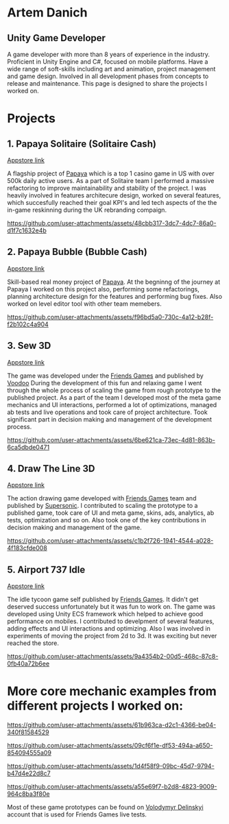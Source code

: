 # Artem Danich
## Unity Game Developer
A game developer with more than 8 years of experience in the industry. Proficient in Unity Engine and C#, focused on mobile platforms. Have a wide range of soft-skills including art and animation, project management and game design. Involved in all development phases from concepts to release and maintenance. This page is designed to share the projects I worked on.
<br>
# Projects
## 1. Papaya Solitaire (Solitaire Cash)
[Appstore link](https://apps.apple.com/il/app/papaya-solitaire/id1446254576)

A flagship project of [Papaya](https://papaya.com) which is a top 1 casino game in US with over 500k daily active users.
As a part of Solitaire team I performed a massive refactoring to improve maintainability and stability of the project. 
I was heavily involved in features architecure design, worked on several features, which succesfully reached their goal KPI's and led tech aspects of the the in-game reskinning during the UK rebranding compaign.

https://github.com/user-attachments/assets/48cbb317-3dc7-4dc7-86a0-d1f7c1632e4b

## 2. Papaya Bubble (Bubble Cash)
[Appstore link](https://apps.apple.com/il/app/papaya-bubble/id1475514684)

Skill-based real money project of [Papaya](https://papaya.com). At the begninng of the journey at Papaya I worked on this project also, performing some refactorings, planning architecture design for the features and performing bug fixes. Also worked on level editor tool with other team memebers.

https://github.com/user-attachments/assets/f96bd5a0-730c-4a12-b28f-f2b102c4a904

## 3. Sew 3D
[Appstore link](https://apps.apple.com/us/app/sew-3d/id1614461317)

The game was developed under the [Friends Games](https://www.linkedin.com/company/friends-games-incubator/) and published by [Voodoo](https://voodoo.io)
During the development of this fun and relaxing game I went through the whole process of scaling the game from rough prototype to the published project. 
As a part of the team I developed most of the meta game mechanics and UI interactions, performed a lot of optimizations, managed ab tests and live operations and took care of project architecture. 
Took significant part in decision making and management of the development process.

https://github.com/user-attachments/assets/6be621ca-73ec-4d81-863b-6ca5dbde0471

## 4. Draw The Line 3D
[Appstore link](https://apps.apple.com/us/app/draw-the-line-3d/id1541146937)

The action drawing game developed with [Friends Games](https://www.linkedin.com/company/friends-games-incubator/) team and published by [Supersonic](https://supersonic.com).
I contributed to scaling the prototype to a published game, took care of UI and meta game, skins, ads, analytics, ab tests, optimization and so on.
Also took one of the key contributions in decision making and management of the game.

https://github.com/user-attachments/assets/c1b2f726-1941-4544-a028-4f183cfde008

## 5. Airport 737 Idle
[Appstore link](https://apps.apple.com/us/app/airport-737-idle/id1479743552)

The idle tycoon game self published by [Friends Games](https://www.linkedin.com/company/friends-games-incubator/). It didn't get deserved success unfortunately but it was fun to work on.
The game was developed using Unity ECS framework which helped to achieve good performance on mobiles. I contributed to develpment of several features, adding effects and UI interactions and optimizing. Also I was involved in experiments of moving the project from 2d to 3d. It was exciting but never reached the store.

https://github.com/user-attachments/assets/9a4354b2-00d5-468c-87c8-0fb40a72b6ee

# More core mechanic examples from different projects I worked on:

https://github.com/user-attachments/assets/61b963ca-d2c1-4366-be04-340f81584529

https://github.com/user-attachments/assets/09cf6f1e-df53-494a-a650-854094555a09

https://github.com/user-attachments/assets/1d4f58f9-09bc-45d7-9794-b47d4e22d8c7

https://github.com/user-attachments/assets/a55e69f7-b2d8-4823-9009-964c8ba3f80e

Most of these game prototypes can be found on [Volodymyr Delinskyi](https://apps.apple.com/us/developer/volodymyr-delinskyi/id1472993251) account that is used for Friends Games live tests.



